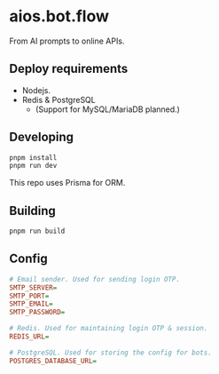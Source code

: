 # aios.bot.flow

From AI prompts to online APIs.

## Deploy requirements

+ Nodejs.
+ Redis & PostgreSQL
  + (Support for MySQL/MariaDB planned.)

## Developing

```bash
pnpm install
pnpm run dev
```

This repo uses Prisma for ORM.

## Building

```bash
pnpm run build
```

## Config

``` ini
# Email sender. Used for sending login OTP.
SMTP_SERVER=
SMTP_PORT=
SMTP_EMAIL=
SMTP_PASSWORD=

# Redis. Used for maintaining login OTP & session.
REDIS_URL=

# PostgreSQL. Used for storing the config for bots.
POSTGRES_DATABASE_URL=
```
